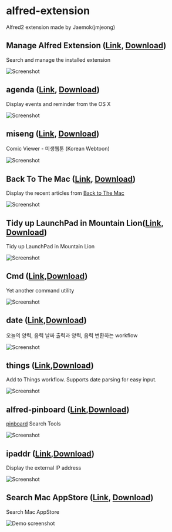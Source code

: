 alfred-extension
================

Alfred2 extension made by Jaemok(jmjeong)

## Manage Alfred Extension ([Link](https://github.com/jmjeong/alfred-extension/tree/master/managealfredextension), [Download](https://raw.github.com/jmjeong/alfred-extension/master/managealfredextension/ManageAlfredExtension.alfredworkflow)) 

Search and manage the installed extension

![Screenshot](https://raw.github.com/jmjeong/alfred-extension/master/managealfredextension/screenshot.png)

## agenda ([Link](https://github.com/jmjeong/alfred-extension/tree/master/agenda), [Download](https://raw.github.com/jmjeong/alfred-extension/master/agenda/agenda.alfredworkflow))

Display events and reminder from the OS X

![Screenshot](https://raw.github.com/jmjeong/alfred-extension/master/agenda/screenshot.jpg)

## miseng ([Link](https://github.com/jmjeong/alfred-extension/tree/master/miseng), [Download](https://raw.github.com/jmjeong/alfred-extension/master/miseng/miseng.alfredworkflow))

Comic Viewer - 미생웹툰 (Korean Webtoon)

![Screenshot](https://raw.github.com/jmjeong/alfred-extension/master/miseng/screenshot.png)

## Back To The Mac ([Link](https://github.com/jmjeong/alfred-extension/tree/master/backtothemac), [Download](https://raw.github.com/jmjeong/alfred-extension/master/backtothemac/BackToTheMac.alfredworkflow))

Display the recent articles from [Back to The Mac](http://macnews.tistory.com)

![Screenshot](https://raw.github.com/jmjeong/alfred-extension/master/backtothemac/screenshot.jpg)

## Tidy up LaunchPad in Mountain Lion([Link](https://github.com/jmjeong/alfred-extension/tree/master/tidyuplaunchpad), [Download](https://raw.github.com/jmjeong/alfred-extension/master/tidyuplaunchpad/TidyupLaunchPad.alfredworkflow))

Tidy up LaunchPad in Mountain Lion

![Screenshot](https://raw.github.com/jmjeong/alfred-extension/master/tidyuplaunchpad/screenshot.png)

## Cmd ([Link](https://github.com/jmjeong/alfred-extension/tree/master/cmd),[Download](https://raw.github.com/jmjeong/alfred-extension/master/cmd/cmd.alfredworkflow))

Yet another command utility

![Screenshot](https://raw.github.com/jmjeong/alfred-extension/master/cmd/screenshot.png)


## date ([Link](https://github.com/jmjeong/alfred-extension/tree/master/date),[Download](https://raw.github.com/jmjeong/alfred-extension/master/date/date.alfredworkflow))

오늘의 양력, 음력 날짜 출력과 양력, 음력 변환하는 workflow

![Screenshot](https://raw.github.com/jmjeong/alfred-extension/master/date/screenshot.png)


## things ([Link](https://github.com/jmjeong/alfred-extension/tree/master/things),[Download](https://raw.github.com/jmjeong/alfred-extension/master/things/things.alfredworkflow))

Add to Things workflow. Supports date parsing for easy input.

![Screenshot](https://raw.github.com/jmjeong/alfred-extension/master/things/screenshot.jpg)

## alfred-pinboard ([Link](https://github.com/jmjeong/alfred-extension/tree/master/alfred-pinboard),[Download](https://raw.github.com/jmjeong/alfred-extension/master/alfred-pinboard/pinboard.alfredworkflow))

[pinboard](https://pinboard.in) Search Tools

![Screenshot](https://raw.github.com/jmjeong/alfred-extension/master/alfred-pinboard/pbhelp.jpg)


## ipaddr ([Link](https://github.com/jmjeong/alfred-extension/tree/master/ipaddr),[Download](https://raw.github.com/jmjeong/alfred-extension/master/ipaddr/ipaddr.alfredworkflow))

Display the external IP address

![Screenshot](https://raw.github.com/jmjeong/alfred-extension/master/ipaddr/screenshot.png)

## Search Mac AppStore ([Link](https://github.com/jmjeong/alfred-extension/tree/master/searchmacappstore), [Download](https://raw.github.com/jmjeong/alfred-extension/master/searchmacappstore/SearchMacAppStore.alfredworkflow))

Search Mac AppStore

![Demo screenshot](https://raw.github.com/jmjeong/alfred-extension/master/searchmacappstore/screenshot.png)

